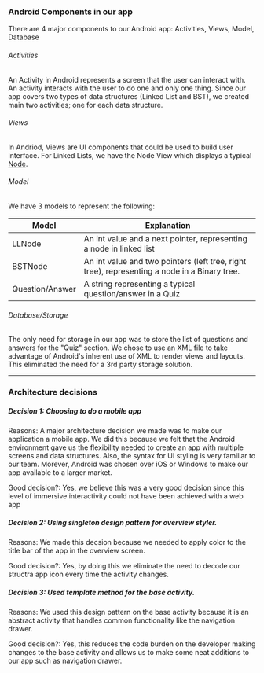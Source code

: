 ### Android Components in our app
There are 4 major components to our Android app: Activities, Views, Model, Database
###### Activities
An Activity in Android represents a screen that the user can interact with. An activity interacts with the user to do one and only one thing. Since our app covers two types of data structures (Linked List and BST), we created main two activities; one for each data structure.

###### Views
In Andriod, Views are UI components that could be used to build user interface. For Linked Lists, we have the Node View which displays a typical [Node](img/node.png).

###### Model
We have 3 models to represent the following:

| Model   | Explanation |
| ------------- | ------------- |
| LLNode  | An int value and a next pointer, representing a node in linked list  |
| BSTNode | An int value and two pointers (left tree, right tree), representing a node in a Binary tree.  |
| Question/Answer | A string representing a typical question/answer in a Quiz|

###### Database/Storage
The only need for storage in our app was to store the list of questions and answers for the "Quiz" section. We chose to use an XML file to take advantage of Android's inherent use of XML to render views and layouts. This eliminated the need for a 3rd party storage solution.

---

### Architecture decisions
##### Decision 1: Choosing to do a mobile app
Reasons: A major architecture decision we made was to make our application a mobile app. We did this because we felt that the Android environment gave us the flexibility needed to create an app with multiple screens and data structures. Also, the syntax for UI styling is very familiar to our team. Morever, Android was chosen over iOS or Windows to make our app available to a larger market.

Good decision?: Yes, we believe this was a very good decision since this level of immersive interactivity could not have been achieved with a web app


##### Decision 2: Using singleton design pattern for overview styler.
Reasons: We made this decsion because we needed to apply color to the title bar of the app in the overview screen.

Good decision?: Yes, by doing this we eliminate the need to decode our structra app icon every time the activity changes.


##### Decision 3: Used template method for the base activity.
Reasons: We used this design pattern on the base activity because it is an abstract activity that handles common functionality like the navigation drawer.

Good decision?: Yes, this reduces the code burden on the developer making changes to the base activity and allows us to make some neat additions to our app such as navigation drawer.
